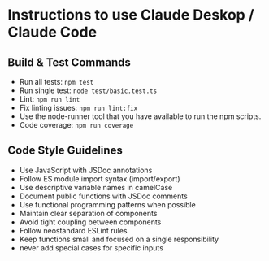# Instructions to use Claude Deskop / Claude Code

## Build & Test Commands
- Run all tests: `npm test`
- Run single test: `node test/basic.test.ts`
- Lint: `npm run lint`
- Fix linting issues: `npm run lint:fix`
- Use the node-runner tool that you have available to run the npm scripts.
- Code coverage: `npm run coverage`

## Code Style Guidelines
- Use JavaScript with JSDoc annotations
- Follow ES module import syntax (import/export)
- Use descriptive variable names in camelCase
- Document public functions with JSDoc comments
- Use functional programming patterns when possible
- Maintain clear separation of components
- Avoid tight coupling between components
- Follow neostandard ESLint rules
- Keep functions small and focused on a single responsibility
- never add special cases for specific inputs
